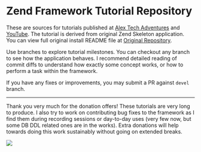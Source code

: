 # Zend Framework Tutorial Repository

These are sources for tutorials published at [Alex Tech Adventures](http://alex-tech-adventures.com) and
[YouTube](https://www.youtube.com/playlist?list=PLXRC3l-ZhN3rQrtVm9nLe_vRi7AB-iWOX).
The tutorial is derived from original Zend Skeleton application. You can view full original install README file at [Original Repository](https://github.com/zendframework/ZendSkeletonApplication). 

Use branches to explore tutorial milestones.  You can checkout any branch to see how the application behaves.
I recommend detailed reading of commit diffs to understand how exactly some concept works, or how to perform a task within the framework.

If you have any fixes or improvements, you may submit a PR against `devel` branch.

---

Thank you very much for the donation offers! These tutorials are very long to produce. I also try to work on
contributing bug fixes to the framework as I find them during recording sessions or day-to-day uses (very few now, but some DB DDL related ones are in the works). Extra donations
will help towards doing this work sustainably without going on extended breaks.

[![](https://www.paypalobjects.com/en_US/i/btn/btn_donateCC_LG.gif)](https://www.paypal.com/cgi-bin/webscr?cmd=_s-xclick&hosted_button_id=PET8HPTAH3BVU)
